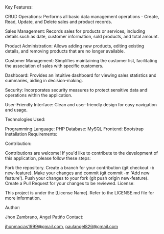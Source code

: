 Key Features:

CRUD Operations: Performs all basic data management operations - Create, Read, Update, and Delete sales and product records.

Sales Management: Records sales for products or services, including details such as date, customer information, sold products, and total amount.

Product Administration: Allows adding new products, editing existing details, and removing products that are no longer available.

Customer Management: Simplifies maintaining the customer list, facilitating the association of sales with specific customers.

Dashboard: Provides an intuitive dashboard for viewing sales statistics and summaries, aiding in decision-making.

Security: Incorporates security measures to protect sensitive data and operations within the application.

User-Friendly Interface: Clean and user-friendly design for easy navigation and usage.

Technologies Used:

Programming Language: PHP
Database: MySQL
Frontend: Bootstrap
Installation Requirements:

Contribution:

Contributions are welcome! If you'd like to contribute to the development of this application, please follow these steps:

Fork the repository.
Create a branch for your contribution (git checkout -b new-feature).
Make your changes and commit (git commit -m 'Add new feature').
Push your changes to your fork (git push origin new-feature).
Create a Pull Request for your changes to be reviewed.
License:

This project is under the [License Name]. Refer to the LICENSE.md file for more information.

Author:

Jhon Zambrano, Angel Patiño
Contact:

jhonmacias1999@gmail.com, paulangel826@gmail.com
